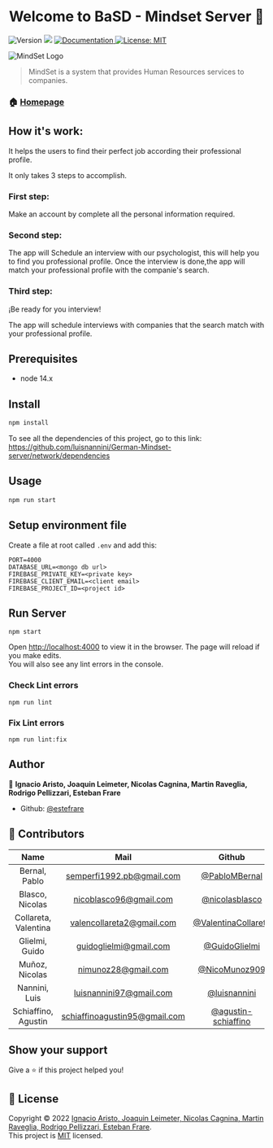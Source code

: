 <h1 align="center">Welcome to BaSD - Mindset Server 👋</h1>
<p>
  <img alt="Version" src="https://img.shields.io/badge/version-0.0.88-blue.svg?cacheSeconds=2592000" />
  <img src="https://img.shields.io/badge/node-14.x-blue.svg" />
  <a href="https://github.com/estefrare/BaSD-MindSet#readme" target="_blank">
    <img alt="Documentation" src="https://img.shields.io/badge/documentation-yes-brightgreen.svg" />
  </a>
  <a href="MIT" target="_blank">
    <img alt="License: MIT" src="https://img.shields.io/badge/License-MIT-yellow.svg" />
  </a>
</p>

![MindSet Logo](./assets/images/MindSet-Readme-Img.png)

> MindSet is a system that provides Human Resources services to companies.

### 🏠 [Homepage](https://mindset-luisnannini.vercel.app/)

## How it's work:

It helps the users to find their perfect job according their professional profile.

It only takes 3 steps to accomplish.

### First step:

Make an account by complete all the personal information required.

### Second step:

The app will Schedule an interview with our psychologist, this will help you to find you professional profile. Once the interview is done,the app will match your professional profile with the companie's search.

### Third step:

¡Be ready for you interview!

The app will schedule interviews with companies that the search match with your professional profile.

## Prerequisites

- node 14.x

## Install

```sh
npm install
```
To see all the dependencies of this project, go to this link: https://github.com/luisnannini/German-Mindset-server/network/dependencies

## Usage

```sh
npm run start
```
## Setup environment file
Create a file at root called `.env` and add this:

    PORT=4000
    DATABASE_URL=<mongo db url>
    FIREBASE_PRIVATE_KEY=<private key>
    FIREBASE_CLIENT_EMAIL=<client email>
    FIREBASE_PROJECT_ID=<project id>

## Run Server
    npm start

Open [http://localhost:4000](http://localhost:4000) to view it in the browser.
The page will reload if you make edits.\
You will also see any lint errors in the console.

### Check Lint errors
    npm run lint

### Fix Lint errors
    npm run lint:fix

## Author

👤 **Ignacio Aristo, Joaquin Leimeter, Nicolas Cagnina, Martin Raveglia, Rodrigo Pellizzari, Esteban Frare**

* Github: [@estefrare](https://github.com/estefrare)

## 🤝 Contributors

|        Name            |              Mail               |                            Github                              |
| :--------------------: | :-----------------------------: | :------------------------------------------------------------: |
|  Bernal, Pablo         |  semperfi1992.pb@gmail.com      |  [@PabloMBernal](https://github.com/PabloMBernal)              |
|  Blasco, Nicolas       |  nicoblasco96@gmail.com         |  [@nicolasblasco](https://github.com/nicolasblasco)            |
|  Collareta, Valentina  |  valencollareta2@gmail.com      |  [@ValentinaCollareta](https://github.com/ValentinaCollareta)  |
|  Glielmi, Guido        |  guidoglielmi@gmail.com         |  [@GuidoGlielmi](https://github.com/GuidoGlielmi)              |
|  Muñoz, Nicolas        |  nimunoz28@gmail.com            |  [@NicoMunoz909](https://github.com/NicoMunoz909)              |
|  Nannini, Luis         |  luisnannini97@gmail.com        |  [@luisnannini](https://github.com/luisnannini)              |
|  Schiaffino, Agustin   |  schiaffinoagustin95@gmail.com  |  [@agustin-schiaffino](https://github.com/agustin-schiaffino)              |

## Show your support

Give a ⭐️ if this project helped you!

## 📝 License

Copyright © 2022 [Ignacio Aristo, Joaquin Leimeter, Nicolas Cagnina, Martin Raveglia, Rodrigo Pellizzari, Esteban Frare](https://github.com/estefrare).<br />
This project is [MIT](https://github.com/estefrare/BaSD-MindSet/blob/master/LICENSE) licensed.
